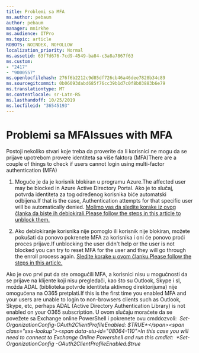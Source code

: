 ```yaml
---
title: Problemi sa MFA
ms.author: pebaum
author: pebaum
manager: mnirkhe
ms.audience: ITPro
ms.topic: article
ROBOTS: NOINDEX, NOFOLLOW
localization_priority: Normal
ms.assetid: 63f7d676-7cd9-4549-ba84-c3a8a7867f63
ms.custom:
- "2417"
- "9000557"
ms.openlocfilehash: 276f6b2212c9d85df726cb46a46dee7828b34c89
ms.sourcegitcommit: 0b06093dabd685f76cc39b1d7c0f8b03883b6e79
ms.translationtype: MT
ms.contentlocale: sr-Latn-RS
ms.lasthandoff: 10/25/2019
ms.locfileid: "36545193"
---
```

# <a name="issues-with-mfa"></a><span data-ttu-id="08064-102">Problemi sa MFA</span><span class="sxs-lookup"><span data-stu-id="08064-102">Issues with MFA</span></span>
<span data-ttu-id="08064-103">Postoji nekoliko stvari koje treba da proverite da li korisnici ne mogu da se prijave upotrebom provere identiteta sa više faktora (MFA)</span><span class="sxs-lookup"><span data-stu-id="08064-103">There are a couple of things to check if users cannot login using multi-factor authentication (MFA)</span></span>

1. <span data-ttu-id="08064-104">Moguće je da je korisnik blokiran u programu Azure.</span><span class="sxs-lookup"><span data-stu-id="08064-104">The affected user may be blocked in Azure Active Directory Portal.</span></span> <span data-ttu-id="08064-105">Ako je to slučaj, potvrda identiteta za tog određenog korisnika biće automatski odbijena.</span><span class="sxs-lookup"><span data-stu-id="08064-105">If that is the case, Authentication attempts for that specific user will be automatically denied.</span></span> [<span data-ttu-id="08064-106">Molimo vas da sledite korake iz ovog članka da biste ih deblokirali.</span><span class="sxs-lookup"><span data-stu-id="08064-106">Please follow the steps in this article to unblock them.</span></span>](https://docs.microsoft.com/azure/active-directory/authentication/howto-mfa-mfasettings#block-and-unblock-users)

2. <span data-ttu-id="08064-107">Ako deblokiranje korisnika nije pomoglo ili korisnik nije blokiran, možete pokušati da ponovo pokrenete MFA za korisnika i oni će ponovo proći proces prijave.</span><span class="sxs-lookup"><span data-stu-id="08064-107">If unblocking the user didn't help or the user is not blocked you can try to reset MFA for the user and they will go through the enroll process again.</span></span> [<span data-ttu-id="08064-108">Sledite korake u ovom članku.</span><span class="sxs-lookup"><span data-stu-id="08064-108">Please follow the steps in this article.</span></span>](https://docs.microsoft.com/azure/active-directory/authentication/howto-mfa-userdevicesettings#require-users-to-provide-contact-methods-again)

<span data-ttu-id="08064-109">Ako je ovo prvi put da ste omogućili MFA, a korisnici nisu u mogućnosti da se prijave na klijente koji nisu pregledači, kao što su Outlook, Skype i sl, možda ADAL (biblioteka potvrde identiteta aktivnog direktorijuma) nije omogućena na O365 pretplati.</span><span class="sxs-lookup"><span data-stu-id="08064-109">If this is the first time you enabled MFA and your users are unable to login to non-browsers clients such as Outlook, Skype, etc, perhaps ADAL (Active Directory Authentication Library) is not enabled on your O365 subscription.</span></span> <span data-ttu-id="08064-110">U ovom slučaju moraćete da se povežete sa Exchange online PowerShell i pokrenete ovu cmddozvoli:  *Set-OrganizationConfig-OAuth2ClientProfileEnabled: $TRUE*</span><span class="sxs-lookup"><span data-stu-id="08064-110">In this case you will need to connect to Exchange Online Powershell and run this cmdlet:  *Set-OrganizationConfig -OAuth2ClientProfileEnabled:$true*</span></span>